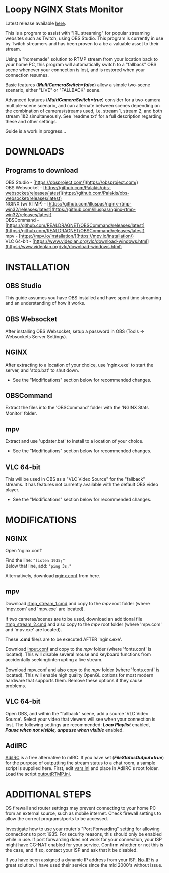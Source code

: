 # Loopy NGINX Stats Monitor
  
Latest release available [here](https://github.com/loopy750/NGINX-Stats-Monitor/releases/latest).

This is a program to assist with "IRL streaming" for popular streaming websites such as Twitch, using OBS Studio. This program is currently in use by Twitch streamers and has been proven to a be a valuable asset to their stream.

Using a "homemade" solution to RTMP stream from your location back to your home PC, this program will automatically switch to a "fallback" OBS scene whenever your connection is lost, and is restored when your connection resumes.

Basic features (**_MultiCameraSwitch=false_**) allow a simple two-scene scenario, either "LIVE" or "FALLBACK" scene.

Advanced features (**_MultiCameraSwitch=true_**) consider for a two-camera multiple-scene scenario, and can alternate between scenes depending on the combination of cameras/streams used, i.e. stream 1, stream 2, and both stream 1&2 simultaneously. See 'readme.txt' for a full description regarding these and other settings.
  
  
  
Guide is a work in progress...
  
  
DOWNLOADS
=========

Programs to download
--------------------
OBS Studio - [https://obsproject.com/](https://obsproject.com/)  
OBS Websocket - [https://github.com/Palakis/obs-websocket/releases/latest](https://github.com/Palakis/obs-websocket/releases/latest)  
NGINX (w/ RTMP) - [https://github.com/illuspas/nginx-rtmp-win32/releases/latest](https://github.com/illuspas/nginx-rtmp-win32/releases/latest)  
OBSCommand - [https://github.com/REALDRAGNET/OBSCommand/releases/latest](https://github.com/REALDRAGNET/OBSCommand/releases/latest)  
mpv - [https://mpv.io/installation/](https://mpv.io/installation/)  
VLC 64-bit - [https://www.videolan.org/vlc/download-windows.html](https://www.videolan.org/vlc/download-windows.html)


INSTALLATION
============

OBS Studio
----------
This guide assumes you have OBS installed and have spent time streaming and an understanding of how it works.

OBS Websocket
-------------
After installing OBS Websocket, setup a password in OBS (Tools -> Websockets Server Settings).

NGINX
-----
After extracting to a location of your choice, use 'nginx.exe' to start the server, and 'stop.bat' to shut down.

* See the "Modifications" section below for recommended changes.

OBSCommand
----------
Extract the files into the 'OBSCommand' folder with the 'NGINX Stats Monitor' folder.

mpv
---
Extract and use 'updater.bat' to install to a location of your choice.

* See the "Modifications" section below for recommended changes.

VLC 64-bit
----------
This will be used in OBS as a "VLC Video Source" for the "fallback" streams. It has features not currently available with the default OBS video player.

* See the "Modifications" section below for recommended changes.


MODIFICATIONS
=============

NGINX
------
Open 'nginx.conf'

Find the line: `"listen 1935;"`  
Below that line, add: `"ping 3s;"`

Alternatively, download [nginx.conf](https://raw.githubusercontent.com/loopy750/NGINX-Stats-Monitor/master/modifications/nginx/nginx.conf) from here.

mpv
---
Download [rtmp_stream_1.cmd](https://raw.githubusercontent.com/loopy750/NGINX-Stats-Monitor/master/modifications/mpv/rtmp_stream_1.cmd) and copy to the _mpv_ root folder (where 'mpv.com' and 'mpv.exe' are located).

If two cameras/scenes are to be used, download an additional file [rtmp_stream_2.cmd](https://raw.githubusercontent.com/loopy750/NGINX-Stats-Monitor/master/modifications/mpv/rtmp_stream_2.cmd) and also copy to the _mpv_ root folder (where 'mpv.com' and 'mpv.exe' are located).

These **.cmd** file/s are to be executed AFTER 'nginx.exe'.

Download [input.conf](https://raw.githubusercontent.com/loopy750/NGINX-Stats-Monitor/master/modifications/mpv/input.conf) and copy to the _mpv_ folder (where 'fonts.conf' is located). This will disable several mouse and keyboard functions from accidentally seeking/interrupting a live stream.

Download [mpv.conf](https://raw.githubusercontent.com/loopy750/NGINX-Stats-Monitor/master/modifications/mpv/mpv.conf) and also copy to the _mpv_ folder (where 'fonts.conf' is located). This will enable high quality OpenGL options for most modern hardware that supports them. Remove these options if they cause problems.

VLC 64-bit
----------
Open OBS, and within the "fallback" scene, add a source 'VLC Video Source'. Select your video that viewers will see when your connection is lost. The following settings are recommended: **_Loop Playlist_** enabled, **_Pause when not visible, unpause when visible_** enabled.

AdiIRC
------

[AdiIRC](https://www.adiirc.com/) is a free alternative to mIRC. If you have set (**_FileStatusOutput=true_**) for the purpose of outputting the stream status to a chat room, a sample script is supplied here. First, edit [vars.ini](https://raw.githubusercontent.com/loopy750/NGINX-Stats-Monitor/master/modifications/adiirc/vars.ini) and place in AdiIRC's root folder. Load the script [outputRTMP.ini](https://raw.githubusercontent.com/loopy750/NGINX-Stats-Monitor/master/modifications/adiirc/outputRTMP.ini).


ADDITIONAL STEPS
================
OS firewall and router settings may prevent connecting to your home PC from an external source, such as mobile internet. Check firewall settings to allow the correct programs/ports to be accessed.

Investigate how to use your router's "Port Forwarding" setting for allowing connections to port 1935. For security reasons, this should only be enabled while in use. If port forwarding does not work for your connection, your ISP might have CG-NAT enabled for your service. Confirm whether or not this is the case, and if so, contact your ISP and ask that it be disabled.

If you have been assigned a dynamic IP address from your ISP, [No-IP](https://www.noip.com/) is a great solution. I have used their service since the mid 2000's without issue.
